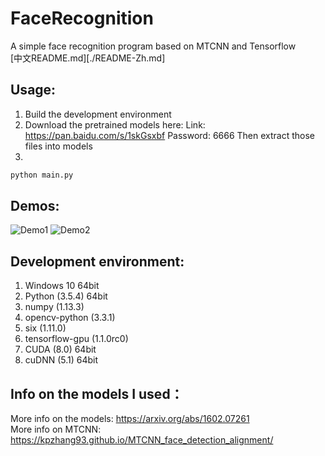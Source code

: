 # FaceRecognition
A simple face recognition program based on MTCNN and Tensorflow  
[中文README.md][./README-Zh.md]

## Usage:
1. Build the development environment
2. Download the pretrained models here: Link: https://pan.baidu.com/s/1skGsxbf Password: 6666
    Then extract those files into models
3. 
```bash
python main.py
```

## Demos:
![Demo1](https://github.com/lmgy/FaceRecognition/blob/master/demos/pic1.jpg)
![Demo2](https://github.com/lmgy/FaceRecognition/blob/master/demos/pic2.jpg)

## Development environment:
1. Windows 10 64bit
2. Python (3.5.4) 64bit
3. numpy (1.13.3)
4. opencv-python (3.3.1)
5. six (1.11.0)
6. tensorflow-gpu (1.1.0rc0)
7. CUDA (8.0) 64bit
8. cuDNN (5.1) 64bit
    
## Info on the models I used：
More info on the models: https://arxiv.org/abs/1602.07261  
More info on MTCNN: https://kpzhang93.github.io/MTCNN_face_detection_alignment/  